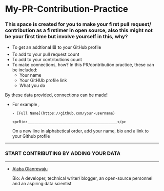# My-PR-Contribution-Practice

### This space is created for you to make your first pull request/ contribution as a firstimer in open source, also this might not be your first time but involve yourself in this, why?
- To get an addtional 🟩 to your GitHub profile
- To add to your pull request count
- To add to your contributions count
- To make connections, how?
 In this PR/contribution practice, these can be included:
  - Your name
  - Your GitHUb profile link
  - What you do
  
By these data provided, connections can be made!

- For example ,

  ```- [Full Name](https://github.com/your-username)```
  
  ```<p>Bio:_________________________________________</p>```
  
  On a new line in alphabetical order, add your name, bio and a link to your Github profile

____________________________________________________________________________________________________________________

### START CONTRIBUTING BY ADDING YOUR DATA
____________________________________________________________________________________________________________________

- [Alaba Olanrewaju](https://github.com/chryzcodez)
  <p>Bio: A developer, technical writer/ blogger, an open-source personnel and an aspiring data scientist</p>
   
   
